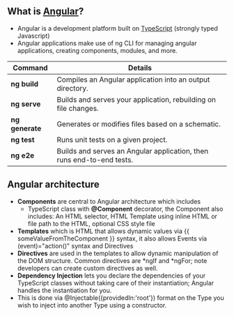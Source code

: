 ## What is [Angular](https://angular.io/guide/what-is-angular)?
- Angular is a development platform built on [TypeScript](https://www.typescriptlang.org/) (strongly typed Javascript)
- Angular applications make use of ng CLI for managing angular applications, creating components, modules, and more.

| Command | Details |
|- | -|
|**ng build** | Compiles an Angular application into an output directory. |
|**ng serve** | Builds and serves your application, rebuilding on file changes. |
|**ng generate** | Generates or modifies files based on a schematic. |
|**ng test** | Runs unit tests on a given project. |
|**ng e2e** | Builds and serves an Angular application, then runs end-to-end tests. |

## Angular architecture
- **Components** are central to Angular architecture which includes
  - TypeScript class with **@Component** decorator, the Component also includes: An HTML selector, HTML Template using inline HTML or file path to the HTML, optional CSS style file
- **Templates** which is HTML that allows dynamic values via {{ someValueFromTheComponent }}  syntax, it also allows Events via (event)="action()" syntax and Directives
- **Directives** are used in the templates to allow dynamic manipulation of the DOM structure. Common directives are *ngIf and *ngFor; note developers can create custom directives as well.
- **Dependency Injection** lets you declare the dependencies of your TypeScript classes without taking care of their instantiation; Angular handles the instantiation for you.
- This  is done via @Injectable({providedIn:'root'}) format on the Type you wish to inject into another Type using a constructor.
